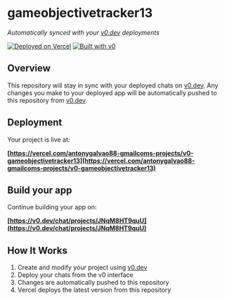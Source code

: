 # gameobjectivetracker13

*Automatically synced with your [v0.dev](https://v0.dev) deployments*

[![Deployed on Vercel](https://img.shields.io/badge/Deployed%20on-Vercel-black?style=for-the-badge&logo=vercel)](https://vercel.com/antonygalvao88-gmailcoms-projects/v0-gameobjectivetracker13)
[![Built with v0](https://img.shields.io/badge/Built%20with-v0.dev-black?style=for-the-badge)](https://v0.dev/chat/projects/JNqM8HT9quU)

## Overview

This repository will stay in sync with your deployed chats on [v0.dev](https://v0.dev).
Any changes you make to your deployed app will be automatically pushed to this repository from [v0.dev](https://v0.dev).

## Deployment

Your project is live at:

**[https://vercel.com/antonygalvao88-gmailcoms-projects/v0-gameobjectivetracker13](https://vercel.com/antonygalvao88-gmailcoms-projects/v0-gameobjectivetracker13)**

## Build your app

Continue building your app on:

**[https://v0.dev/chat/projects/JNqM8HT9quU](https://v0.dev/chat/projects/JNqM8HT9quU)**

## How It Works

1. Create and modify your project using [v0.dev](https://v0.dev)
2. Deploy your chats from the v0 interface
3. Changes are automatically pushed to this repository
4. Vercel deploys the latest version from this repository
